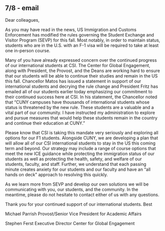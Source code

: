 7/8  - email
----
Dear colleagues, 
 
As you may have read in the news, US Immigration and Customs Enforcement has modified the rules governing the Student Exchange and Visitor Program (SEVP) for this fall.  Most notably, in order to maintain status, students who are in the U.S. with an F-1 visa will be required to take at least one in-person course.
 
Many of you have already expressed concern over the continued progress of our international students at CSI. The Center for Global Engagement, along with President, the Provost, and the Deans are working hard to ensure that our students will be able to continue their studies and remain in the US this fall. Chancellor Matos has issued a statement in support of our international students and decrying the rule change and President Fritz has emailed all of our students earlier today emphasizing our commitment to their continued success here at CSI. In his statement, the Chancellor noted that “CUNY campuses have thousands of international students whose status is threatened by the new rule. These students are a valuable and a vital part of our community. I have instructed my administration to explore and pursue measures that would help these students remain in the country and continue their education at CUNY.”
 
Please know that CSI is taking this mandate very seriously and exploring all options for our F1 students. Alongside CUNY, we are developing a plan that will allow all of our CSI international students to stay in the US this coming term and beyond.  Our strategy may include a range of course options that meet the new ICE guidance while protecting the immigration status of our students as well as protecting the health, safety, and welfare of our students, faculty, and staff.  Further, we understand that each passing minute creates anxiety for our students and our faculty and have an “all hands on deck” approach to resolving this quickly. 
 
As we learn more from SEVP and develop our own solutions we will be communicating with you, our students, and the community.  In the meantime, please do not hesitate to contact either of us with any questions.

Thank you for your continued support of our international students.
​
Best 
 
Michael Parrish
Provost/Senior Vice President for Academic Affairs
 
Stephen Ferst
Executive Director
Center for Global Engagement
